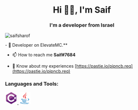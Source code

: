 <h1 align="center">Hi 👨‍💻, I'm Saif</h1>
<h3 align="center">I'm a developer from Israel</h3>

<p align="left"> <img src="https://komarev.com/ghpvc/?username=saifsharof&label=Profile%20views&color=1ae4ff&style=flat" alt="saifsharof" /> </p>

</p>
- 🌱 Developer on ElevateMC.**

- 📫 How to reach me **Saif#7684**

- 📄 Know about my experiences [https://pastie.io/pipncb.req](https://pastie.io/pipncb.req)

<h3 align="left">Languages and Tools:</h3>
<p align="left"> <a href="https://www.w3schools.com/cs/" target="_blank" rel="noreferrer"> <img src="https://raw.githubusercontent.com/devicons/devicon/master/icons/csharp/csharp-original.svg" alt="csharp" width="40" height="40"/> </a> <a href="https://www.java.com" target="_blank" rel="noreferrer"> <img src="https://raw.githubusercontent.com/devicons/devicon/master/icons/java/java-original.svg" alt="java" width="40" height="40"/> </a> </p>
